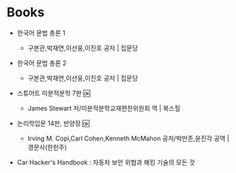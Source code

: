 # Books

  - 한국어 문법 총론 1
    - 구본관,박재연,이선웅,이진호 공저 | 집문당

  - 한국어 문법 총론 2
    - 구본관,박재연,이선웅,이진호 공저 | 집문당

  - 스튜어트 미분적분학 7판 :ok:
    - James Stewart 저/미분적분학교재편찬위원회 역 | 북스힐

  - 논리학입문 14판, 반양장 :ok:
    - Irving M. Copi,Carl Cohen,Kenneth McMahon 공저/박만준,윤진각 공역 | 경문사(한헌주)

  - Car Hacker's Handbook : 자동차 보안 위협과 해킹 기술의 모든 것
